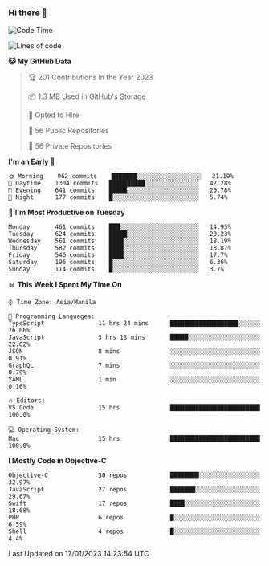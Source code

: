 ### Hi there 👋

<!--START_SECTION:waka-->
![Code Time](http://img.shields.io/badge/Code%20Time-3%2C546%20hrs%204%20mins-blue)

![Lines of code](https://img.shields.io/badge/From%20Hello%20World%20I%27ve%20Written-2%20Million%20lines%20of%20code-blue)

**🐱 My GitHub Data** 

> 🏆 201 Contributions in the Year 2023
 > 
> 📦 1.3 MB Used in GitHub's Storage 
 > 
> 💼 Opted to Hire
 > 
> 📜 56 Public Repositories 
 > 
> 🔑 56 Private Repositories  
 > 
**I'm an Early 🐤** 

```text
🌞 Morning    962 commits    ███████░░░░░░░░░░░░░░░░░░   31.19% 
🌆 Daytime    1304 commits   ██████████░░░░░░░░░░░░░░░   42.28% 
🌃 Evening    641 commits    █████░░░░░░░░░░░░░░░░░░░░   20.78% 
🌙 Night      177 commits    █░░░░░░░░░░░░░░░░░░░░░░░░   5.74%

```
📅 **I'm Most Productive on Tuesday** 

```text
Monday       461 commits    ███░░░░░░░░░░░░░░░░░░░░░░   14.95% 
Tuesday      624 commits    █████░░░░░░░░░░░░░░░░░░░░   20.23% 
Wednesday    561 commits    ████░░░░░░░░░░░░░░░░░░░░░   18.19% 
Thursday     582 commits    ████░░░░░░░░░░░░░░░░░░░░░   18.87% 
Friday       546 commits    ████░░░░░░░░░░░░░░░░░░░░░   17.7% 
Saturday     196 commits    █░░░░░░░░░░░░░░░░░░░░░░░░   6.36% 
Sunday       114 commits    █░░░░░░░░░░░░░░░░░░░░░░░░   3.7%

```


📊 **This Week I Spent My Time On** 

```text
⌚︎ Time Zone: Asia/Manila

💬 Programming Languages: 
TypeScript               11 hrs 24 mins      ███████████████████░░░░░░   76.06% 
JavaScript               3 hrs 18 mins       █████░░░░░░░░░░░░░░░░░░░░   22.02% 
JSON                     8 mins              ░░░░░░░░░░░░░░░░░░░░░░░░░   0.91% 
GraphQL                  7 mins              ░░░░░░░░░░░░░░░░░░░░░░░░░   0.79% 
YAML                     1 min               ░░░░░░░░░░░░░░░░░░░░░░░░░   0.16%

🔥 Editors: 
VS Code                  15 hrs              █████████████████████████   100.0%

💻 Operating System: 
Mac                      15 hrs              █████████████████████████   100.0%

```

**I Mostly Code in Objective-C** 

```text
Objective-C              30 repos            ████████░░░░░░░░░░░░░░░░░   32.97% 
JavaScript               27 repos            ███████░░░░░░░░░░░░░░░░░░   29.67% 
Swift                    17 repos            ████░░░░░░░░░░░░░░░░░░░░░   18.68% 
PHP                      6 repos             █░░░░░░░░░░░░░░░░░░░░░░░░   6.59% 
Shell                    4 repos             █░░░░░░░░░░░░░░░░░░░░░░░░   4.4%

```



 Last Updated on 17/01/2023 14:23:54 UTC
<!--END_SECTION:waka-->


<!--
**rad182/rad182** is a ✨ _special_ ✨ repository because its `README.md` (this file) appears on your GitHub profile.

Here are some ideas to get you started:

- 🔭 I’m currently working on ...
- 🌱 I’m currently learning ...
- 👯 I’m looking to collaborate on ...
- 🤔 I’m looking for help with ...
- 💬 Ask me about ...
- 📫 How to reach me: ...
- 😄 Pronouns: ...
- ⚡ Fun fact: ...
-->
